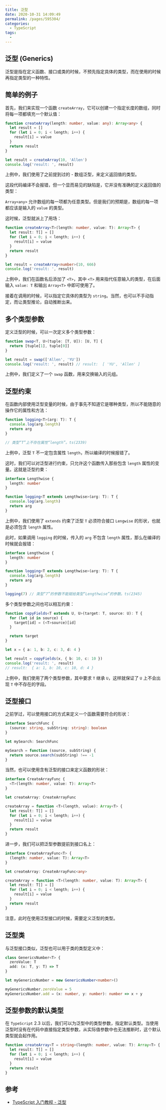 ```yaml
---
title: 泛型
date: 2020-10-31 14:09:49
permalink: /pages/595304/
categories:
  - TypeScript
tags:
  -
---
```


## 泛型 (Generics)

泛型是指在定义函数、接口或类的时候，不预先指定具体的类型，而在使用的时候再指定类型的一种特性。

## 简单的例子

首先，我们来实现一个函数 `createArray`，它可以创建一个指定长度的数组，同时将每一项都填充一个默认值：

```typescript
function createArray(length: number, value: any): Array<any> {
  let result = []
  for (let i = 0; i < length; i++) {
    result[i] = value
  }
  return result
}

let result = createArray(10, 'Allen')
console.log('result: ', result)
```

上例中，我们使用了之前提到过的 - 数组泛型，来定义返回值的类型。

这段代码编译不会报错，但一个显而易见的缺陷是，它并没有准确的定义返回值的类型：

`Array<any>` 允许数组的每一项都为任意类型。但是我们的预期是，数组的每一项都应该是输入的 `value` 的类型。

这时候，泛型就派上了用场：

```typescript
function createArray<T>(length: number, value: T): Array<T> {
  let result: T[] = []
  for (let i = 0; i < length; i++) {
    result[i] = value
  }
  return result
}

let result = createArray<number>(10, 666)
console.log('result: ', result)
```

上例中，我们在函数名后添加了 `<T>`，其中 `<T>` 用来指代任意输入的类型，在后面输入 `value: T` 和输出 `Array<T>` 中即可使用了。

接着在调用的时候，可以指定它具体的类型为 `string`。当然，也可以不手动指定，而让类型推论，自动推断出来。

## 多个类型参数

定义泛型的时候，可以一次定义多个类型参数：

```typescript
function swap<T, U>(tuple: [T, U]): [U, T] {
  return [tuple[1], tuple[0]]
}

let result = swap(['Allen', 'YU'])
console.log('result: ', result) // result:  [ 'YU', 'Allen' ]
```

上例中，我们定义了一个 `swap` 函数，用来交换输入的元组。

## 泛型约束

在函数内部使用泛型变量的时候，由于事先不知道它是哪种类型，所以不能随意的操作它的属性和方法：

```typescript
function logging<T>(arg: T): T {
  console.log(arg.length)
  return arg
}

// 类型“T”上不存在属性“length”。ts(2339)
```

上例中，泛型 `T` 不一定包含属性 `length`，所以编译的时候报错了。

这时，我们可以对泛型进行约束，只允许这个函数传入那些包含 `length` 属性的变量。这就是泛型约束：

```typescript
interface Lengthwise {
  length: number
}

function logging<T extends Lengthwise>(arg: T): T {
  console.log(arg.length)
  return arg
}
```

上例中，我们使用了 `extends` 约束了泛型 `T` 必须符合接口 `Lengwise` 的形状，也就是必须包含 `length` 属性。

此时，如果调用 `logging` 的时候，传入的 `arg` 不包含 `length` 属性，那么在编译的时候就会报错：

```typescript
interface Lengthwise {
  length: number
}

function logging<T extends Lengthwise>(arg: T): T {
  console.log(arg.length)
  return arg
}

logging(7) // 类型“7”的参数不能赋给类型“Lengthwise”的参数。ts(2345)
```

多个类型参数之间也可以相互约束：

```typescript
function copyFields<T extends U, U>(target: T, source: U): T {
  for (let id in source) {
    target[id] = (<T>source)[id]
  }

  return target
}

let x = { a: 1, b: 2, c: 3, d: 4 }

let result = copyFields(x, { b: 10, c: 10 })
console.log('result: ', result)
// result:  { a: 1, b: 10, c: 10, d: 4 }
```

上例中，我们使用了两个类型参数，其中要求 `T` 继承 `U`，这样就保证了 `U` 上不会出现 `T` 中不存在的字段。

## 泛型接口

之前学过，可以使用接口的方式来定义一个函数需要符合的形状：

```typescript
interface SearchFunc {
  (source: string, subString: string): boolean
}

let mySearch: SearchFunc

mySearch = function (source, subString) {
  return source.search(subString) !== -1
}
```

当然，也可以使用含有泛型的接口来定义函数的形状：

```typescript
interface CreateArrayFunc {
  <T>(length: number, value: T): Array<T>
}

let createArray: CreateArrayFunc

createArray = function <T>(length, value): Array<T> {
  let result: T[] = []
  for (let i = 0; i < length; i++) {
    result[i] = value
  }
  return result
}
```

进一步，我们可以把泛型参数提前到接口名上：

```typescript
interface CreateArrayFunc<T> {
  (length: number, value: T): Array<T>
}

let createArray: CreateArrayFunc<any>

createArray = function <T>(length: number, value: T): Array<T> {
  let result: T[] = []
  for (let i = 0; i < length; i++) {
    result[i] = value
  }
  return result
}
```

注意，此时在使用泛型接口的时候，需要定义泛型的类型。

## 泛型类

与泛型接口类似，泛型也可以用于类的类型定义中：

```typescript
class GenericsNumber<T> {
  zeroValue: T
  add: (x: T, y: T) => T
}

let myGenericsNumber = new GenericsNumber<number>()

myGenericsNumber.zeroValue = 5
myGenericsNumber.add = (x: number, y: number): number => x + y
```

## 泛型参数的默认类型

在 `TypeScript` 2.3 以后，我们可以为泛型中的类型参数，指定默认类型。当使用泛型时没有在代码中直接指定类型参数，从实际值参数中也无法推断时，这个默认类型就会起作用。

```typescript
function createArray<T = string>(length: number, value: T): Array<T> {
  let result: T[] = []
  for (let i = 0; i < length; i++) {
    result[i] = value
  }
  return result
}
```

## 参考

- [TypeScript 入门教程 - 泛型](https://ts.xcatliu.com/advanced/generics.html)
